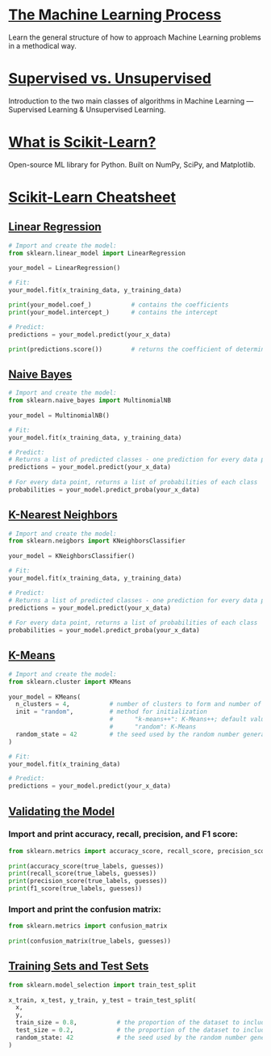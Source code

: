 # [The Machine Learning Process](https://www.codecademy.com/paths/machine-learning/tracks/introduction-to-machine-learning-skill-path/modules/introduction-to-machine-learning-skill-path/articles/the-ml-process)
Learn the general structure of how to approach Machine Learning problems in a methodical way.

# [Supervised vs. Unsupervised](https://www.codecademy.com/paths/machine-learning/tracks/introduction-to-machine-learning-skill-path/modules/introduction-to-machine-learning-skill-path/articles/machine-learning-supervised-vs-unsupervised)
Introduction to the two main classes of algorithms in Machine Learning — Supervised Learning & Unsupervised Learning.

# [What is Scikit-Learn?](https://www.codecademy.com/paths/machine-learning/tracks/introduction-to-machine-learning-skill-path/modules/introduction-to-machine-learning-skill-path/articles/scikit-learn)
Open-source ML library for Python. Built on NumPy, SciPy, and Matplotlib.

# [Scikit-Learn Cheatsheet](https://www.codecademy.com/paths/machine-learning/tracks/introduction-to-machine-learning-skill-path/modules/introduction-to-machine-learning-skill-path/articles/scikit-learn-cheatsheet)

## [Linear Regression](https://scikit-learn.org/stable/modules/generated/sklearn.linear_model.LinearRegression.html)

```py
# Import and create the model:
from sklearn.linear_model import LinearRegression
 
your_model = LinearRegression()

# Fit:
your_model.fit(x_training_data, y_training_data)

print(your_model.coef_)           # contains the coefficients
print(your_model.intercept_)      # contains the intercept

# Predict:
predictions = your_model.predict(your_x_data)

print(predictions.score())        # returns the coefficient of determination R²
```

## [Naive Bayes](https://scikit-learn.org/stable/modules/generated/sklearn.naive_bayes.MultinomialNB.html#sklearn.naive_bayes.MultinomialNB)
```py
# Import and create the model:
from sklearn.naive_bayes import MultinomialNB
 
your_model = MultinomialNB()

# Fit:
your_model.fit(x_training_data, y_training_data)

# Predict:
# Returns a list of predicted classes - one prediction for every data point
predictions = your_model.predict(your_x_data)
 
# For every data point, returns a list of probabilities of each class
probabilities = your_model.predict_proba(your_x_data)
```

## [K-Nearest Neighbors](https://scikit-learn.org/stable/modules/generated/sklearn.neighbors.KNeighborsClassifier.html#sklearn.neighbors.KNeighborsClassifier)
```py
# Import and create the model:
from sklearn.neigbors import KNeighborsClassifier
 
your_model = KNeighborsClassifier()

# Fit:
your_model.fit(x_training_data, y_training_data)

# Predict:
# Returns a list of predicted classes - one prediction for every data point
predictions = your_model.predict(your_x_data)
 
# For every data point, returns a list of probabilities of each class
probabilities = your_model.predict_proba(your_x_data)
```

## [K-Means](https://scikit-learn.org/stable/modules/generated/sklearn.cluster.KMeans.html)
```py
# Import and create the model:
from sklearn.cluster import KMeans
 
your_model = KMeans(
  n_clusters = 4,           # number of clusters to form and number of centroids to generate
  init = "random",          # method for initialization
                            #      "k-means++": K-Means++; default value
                            #      "random": K-Means
  random_state = 42         # the seed used by the random number generator [optional]
)

# Fit:
your_model.fit(x_training_data)

# Predict:
predictions = your_model.predict(your_x_data)
```

## [Validating the Model](https://scikit-learn.org/stable/modules/classes.html#sklearn-metrics-metrics)

### Import and print accuracy, recall, precision, and F1 score:
```py
from sklearn.metrics import accuracy_score, recall_score, precision_score, f1_score
 
print(accuracy_score(true_labels, guesses))
print(recall_score(true_labels, guesses))
print(precision_score(true_labels, guesses))
print(f1_score(true_labels, guesses))
```

### Import and print the confusion matrix:
```py
from sklearn.metrics import confusion_matrix
 
print(confusion_matrix(true_labels, guesses))
```

## [Training Sets and Test Sets](https://scikit-learn.org/stable/modules/generated/sklearn.model_selection.train_test_split.html)
```py
from sklearn.model_selection import train_test_split
 
x_train, x_test, y_train, y_test = train_test_split(
  x, 
  y, 
  train_size = 0.8,           # the proportion of the dataset to include in the train split
  test_size = 0.2,            # the proportion of the dataset to include in the test split
  random_state: 42            # the seed used by the random number generator [optional]
)
```
